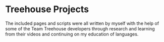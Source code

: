 # Treehouse Projects

The included pages and scripts were all written by myself with the help of some of the Team Treehouse developers through research and learning from their videos and continuing on my education of languages.